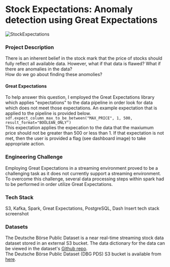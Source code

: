 

<h1>Stock Expectations: Anomaly detection using Great Expectations</h1>

![StockExpectations](https://user-images.githubusercontent.com/17607212/60687481-b52bac80-9e63-11e9-8b01-775a46686e66.jpg)


<h3>Project Description</h3>
There is an inherent belief in the stock mark that the price of stocks should fully
reflect all available data. However, what if that data is flawed? What if there are 
anomalies in the data?<br> 
How do we go about finding these anomolies?<br>


<h4>Great Expectations</h4>
To help answer this question, I employed the Great Expectations library which applies "expectations" to the data pipeline in order look for data which does not meet those expectations. An example expectation that is applied to the pipeline is provided below.
<code>sdf.expect_column_max_to_be_between("MAX_PRICE", 1, 500, result_format="BOOLEAN_ONLY")</code><br>
This expectation applies the expecation to the data that the maxiumum price should not be greater than 500 or less than 1. If that expectation is not met, then the user is provided a flag (see dashboard image) to take appropriate action.

 <h3>Engineering Challenge</h3>
Employing Great Expectations in a streaming environment proved to be a challenging task as it does not currently support a streaming environment. To overcome this challenge, several data processing steps within spark had to be performed in order utilize Great Expectations. 


 <h3>Tech Stack</h3>
S3, Kafka, Spark, Great Expectations, PostgreSQL, Dash
Insert tech stack screenshot

<h3>Datasets</h3>
The Deutsche Börse Public Dataset is a near real-time streaming stock data dataset stored in an external S3 bucket. The data dictionary for the data can be viewed in the dataset's <a href="https://github.com/Deutsche-Boerse/dbg-pds">Github repo</a>.<br>
The Deutsche Börse Public Dataset (DBG PDS) S3 bucket is available from <a href="http://s3://deutsche-boerse-xetra-pds">here</a>.




```python

```
